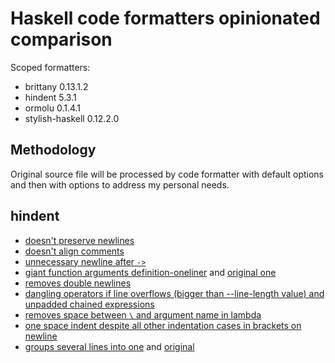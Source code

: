 # Haskell code formatters opinionated comparison

Scoped formatters:

- brittany 0.13.1.2
- hindent 5.3.1
- ormolu 0.1.4.1
- stylish-haskell 0.12.2.0


## Methodology
Original source file will be processed by code formatter with default options and then with options to address my personal needs.

## hindent

- [doesn't preserve newlines](https://github.com/unam3/opinionated-haskell-code-formatters-comparison/commit/bdd64cc8d1791434316d4204897693dd78c9e711#diff-f163797eb9bf32d5a19d13bcb576de2cad6f0d4965f20b42e6b838436d21118aL57-R104)
- [doesn't align comments](https://github.com/unam3/opinionated-haskell-code-formatters-comparison/commit/bdd64cc8d1791434316d4204897693dd78c9e711#diff-f163797eb9bf32d5a19d13bcb576de2cad6f0d4965f20b42e6b838436d21118aR160-R163)
- [unnecessary newline after `->`](https://github.com/unam3/opinionated-haskell-code-formatters-comparison/commit/bdd64cc8d1791434316d4204897693dd78c9e711#diff-f163797eb9bf32d5a19d13bcb576de2cad6f0d4965f20b42e6b838436d21118aR165-R166)
- [giant function arguments definition-oneliner](https://github.com/unam3/opinionated-haskell-code-formatters-comparison/commit/bdd64cc8d1791434316d4204897693dd78c9e711#diff-f163797eb9bf32d5a19d13bcb576de2cad6f0d4965f20b42e6b838436d21118aR185) and [original one](https://github.com/unam3/opinionated-haskell-code-formatters-comparison/commit/bdd64cc8d1791434316d4204897693dd78c9e711#diff-f163797eb9bf32d5a19d13bcb576de2cad6f0d4965f20b42e6b838436d21118aL162-L175)
- [removes double newlines](https://github.com/unam3/opinionated-haskell-code-formatters-comparison/commit/bdd64cc8d1791434316d4204897693dd78c9e711#diff-f163797eb9bf32d5a19d13bcb576de2cad6f0d4965f20b42e6b838436d21118aL225-L226)
- [dangling operators if line overflows (bigger than --line-length value) and unpadded chained expressions](https://github.com/unam3/opinionated-haskell-code-formatters-comparison/commit/bdd64cc8d1791434316d4204897693dd78c9e711#diff-f163797eb9bf32d5a19d13bcb576de2cad6f0d4965f20b42e6b838436d21118aL240-R242)
- [removes space between `\` and argument name in lambda](https://github.com/unam3/opinionated-haskell-code-formatters-comparison/commit/bdd64cc8d1791434316d4204897693dd78c9e711#diff-f163797eb9bf32d5a19d13bcb576de2cad6f0d4965f20b42e6b838436d21118aL278-R284)
- [one space indent despite all other indentation cases in brackets on newline](https://github.com/unam3/opinionated-haskell-code-formatters-comparison/commit/bdd64cc8d1791434316d4204897693dd78c9e711#diff-f163797eb9bf32d5a19d13bcb576de2cad6f0d4965f20b42e6b838436d21118aR296-R297)
- [groups several lines into one](https://github.com/unam3/opinionated-haskell-code-formatters-comparison/commit/8ea2812fb3a11d7a7b8a4dda91810029fb2ba9fd#diff-f163797eb9bf32d5a19d13bcb576de2cad6f0d4965f20b42e6b838436d21118aR167) and [original](https://github.com/unam3/opinionated-haskell-code-formatters-comparison/commit/8ea2812fb3a11d7a7b8a4dda91810029fb2ba9fd#diff-f163797eb9bf32d5a19d13bcb576de2cad6f0d4965f20b42e6b838436d21118aL193-L194)
